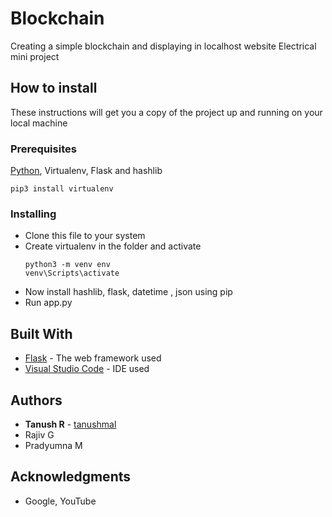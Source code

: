 # Blockchain

Creating a simple blockchain and displaying in localhost website 
Electrical mini project

## How to install

These instructions will get you a copy of the project up and running on your local machine

### Prerequisites

[Python](https://www.python.org/downloads/), Virtualenv, Flask and hashlib
```
pip3 install virtualenv
```

### Installing

* Clone this file to your system
* Create virtualenv in the folder and activate
  ```
  python3 -m venv env
  venv\Scripts\activate
  ```
* Now install hashlib, flask, datetime , json using pip
* Run app.py 

## Built With

* [Flask](https://flask.palletsprojects.com/en/1.1.x/) - The web framework used
* [Visual Studio Code](https://code.visualstudio.com/) - IDE used




## Authors

* **Tanush R** - [tanushmal](https://github.com/tanushmal)
* Rajiv G
* Pradyumna M


## Acknowledgments

* Google, YouTube
